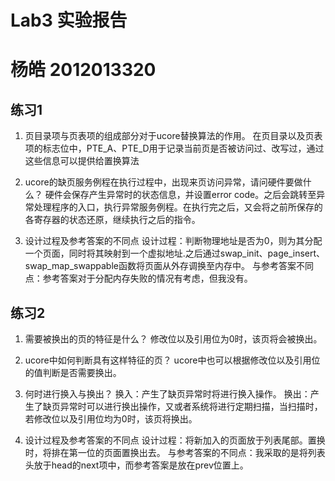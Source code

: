 # Lab3 实验报告
# 杨皓 2012013320

## 练习1

1. 页目录项与页表项的组成部分对于ucore替换算法的作用。
	在页目录以及页表项的标志位中，PTE_A、PTE_D用于记录当前页是否被访问过、改写过，通过这些信息可以提供给置换算法

2. ucore的缺页服务例程在执行过程中，出现来页访问异常，请问硬件要做什么？
	硬件会保存产生异常时的状态信息，并设置error code。之后会跳转至异常处理程序的入口，执行异常服务例程。在执行完之后，又会将之前所保存的各寄存器的状态还原，继续执行之后的指令。	

3. 设计过程及参考答案的不同点
	设计过程：判断物理地址是否为0，则为其分配一个页面，同时将其映射到一个虚拟地址.之后通过swap_init、page_insert、swap_map_swappable函数将页面从外存调换至内存中。
	与参考答案不同点：参考答案对于分配内存失败的情况有考虑，但我没有。

## 练习2

1. 需要被换出的页的特征是什么？
	修改位以及引用位为0时，该页将会被换出。

2. ucore中如何判断具有这样特征的页？
	ucore中也可以根据修改位以及引用位的值判断是否需要换出。

3. 何时进行换入与换出？
	换入：产生了缺页异常时将进行换入操作。
	换出：产生了缺页异常时可以进行换出操作，又或者系统将进行定期扫描，当扫描时，若修改位以及引用位均为0时，该页将换出。

4. 设计过程及参考答案的不同点
	设计过程：将新加入的页面放于列表尾部。置换时，将排在第一位的页面置换出去。
	与参考答案的不同点：我采取的是将列表头放于head的next项中，而参考答案是放在prev位置上。
